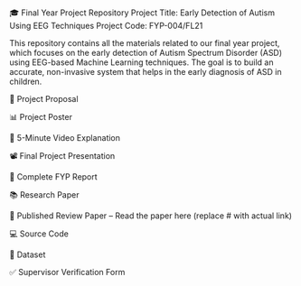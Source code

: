 🎓 Final Year Project Repository
Project Title: Early Detection of Autism Using EEG Techniques
Project Code: FYP-004/FL21

This repository contains all the materials related to our final year project, which focuses on the early detection of Autism Spectrum Disorder (ASD) using EEG-based Machine Learning techniques. The goal is to build an accurate, non-invasive system that helps in the early diagnosis of ASD in children.

📄 Project Proposal

📊 Project Poster

🎥 5-Minute Video Explanation

📽️ Final Project Presentation

📘 Complete FYP Report

📚 Research Paper

🔗 Published Review Paper – Read the paper here (replace # with actual link)

💻 Source Code

📁 Dataset

✅ Supervisor Verification Form

